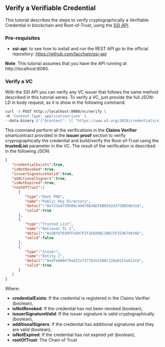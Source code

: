 ## Verify a Verifiable Credential

This tutorial describes the steps to verify cryptographically a Verifiable Credential in blockchain and Root-of-Trust, using the [SSI API](https://github.com/lacchain/ssi-api).

### Pre-requisites

- **ssi-api**: to see how to install and run the REST API go to the official repository: https://github.com/lacchain/ssi-api

**Note**: This tutorial assumes that you have the API running at http://localhost:8080.

### Verify a VC

With the SSI API you can verify any VC issuer that follows the same method described in this tutorial series. To verify a VC, just provide the full JSON-LD in body request, as it is show in the following command:

```bash
curl -X POST http://localhost:8080/vc/verify \
-H 'Content-Type: application/json' \
--data-binary $'{"@context": \[ "https://www.w3.org/2018/credentials/v1", "https://credentials-library.lacchain.net/credentials/trusted/v1", "https://w3id.org/security/bbs/v1", "https://w3id.org/vaccination/v1"\],"type": \[ "VerifiableCredential", "VaccinationCertificate"\],"id": "urn:uuid:8943777a-d376-45ca-90b4-572b7592fc38","name": "COVID-19","issuer": "did:lac:main:0xdfeb89479ad22cf277b3e3100c128a0151e612cb","issuanceDate": "2022-07-10T00:06:29.152Z","expirationDate": "2024-06-22T16:04:16.297Z","trustedList": "0x3Bfd7Ed9FFcD97F2f1EDd96C20D72F3236794c66","credentialSubject": { "id": "did:lac:main:0xeaa30ea9dd1da717034bcd9ebee5b62694d10ce7", "type": "VaccinationEvent", "batchNumber": "034343", "administeringCentre": "Mexico City Vaccination Center 1", "healthProfessional": "Juan Perez", "countryOfVaccination": "Mexico", "order": "1", "recipient": { "type": "VaccineRecipient", "givenName": "Sergio", "familyName": "Ceron", "gender": "male", "birthDate": "01-01-1989" }, "vaccine": { "type": "Vaccine", "disease": "COVID-19", "atcCode": "J07BX03" }},"proof": \[ { "type": "EcdsaSecp256k1Signature2019", "created": "2022-07-10T00:06:32.876Z", "proofPurpose": "assertionMethod", "verificationMethod": "did:lac:main:0xdfeb89479ad22cf277b3e3100c128a0151e612cb#vm-0", "domain": "0xD923669d0E95f0dE8bCdDD4192f43dED7DDaC6a3", "proofValue": "0x7cde8446d4345096e54b5146e07e63091f5ae6d606396df738cffac89c8add3c4e77a598cf65d0b7e4bfb23b258be86bdf9eaede0ca2a270b87d9c3b2c0e2eae1b" }\],"credentialStatus": { "id": "0xEc95EEafc97819effe49A5D2622f1398ec73B57F", "type": "SmartContract"} }'
```

This command perform all the verifications in the **Claims Verifier** smartcontract provided in the **issuer proof** section to verify cryprographically the credential and build/verify the Root-of-Trust using the **trustedList** parameter in the VC. The result of the verification is described in the following JSON:

```json
{
   "credentialExists":true,
   "isNotRevoked":true,
   "issuerSignatureValid":true,
   "additionalSigners":true,
   "isNotExpired":true,
   "rootOfTrust":[
      {
         "type":"Root PKD",
         "name":"Public Key Directory",
         "detail":"0x723a4739588c49476D3AEFEB6562d2f2DB50b314",
         "valid":true
      },
      {
         "type":"Trusted List",
         "name":"National TL 1",
         "detail":"0x3Bfd7Ed9FFcD97F2f1EDd96C20D72F3236794c66",
         "valid":false
      },
      {
         "type":"Issuer",
         "name":"Entity 1",
         "detail":"0xdfeb89479ad22cf277b3e3100c128a0151e612cb",
         "valid":true
      }
   ]
}
```

Where:

- **credentialExists**: If the credential is registered in the Claims Verifier (boolean),
- **isNotRevoked**: If the credential has not been revoked (boolean),
- **issuerSignatureValid**: If the issuer signature is valid cryptographically (boolean),
- **additionalSigners**: If the credential has additional signatures and they are valid (boolean),
- **isNotExpired**: If the credential has not expired yet (boolean),
- **rootOfTrust**: The Chain of Trust